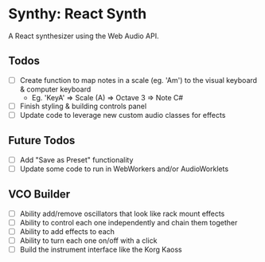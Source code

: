 # Synthy: React Synth

A React synthesizer using the Web Audio API.

## Todos

- [ ] Create function to map notes in a scale (eg. 'Am') to the visual keyboard & computer keyboard
  - Eg. 'KeyA' => Scale (A) => Octave 3 => Note C#
- [ ] Finish styling & building controls panel
- [ ] Update code to leverage new custom audio classes for effects

## Future Todos

- [ ] Add "Save as Preset" functionality
- [ ] Update some code to run in WebWorkers and/or AudioWorklets

## VCO Builder

- [ ] Ability add/remove oscillators that look like rack mount effects
- [ ] Ability to control each one independently and chain them together
- [ ] Ability to add effects to each
- [ ] Ability to turn each one on/off with a click
- [ ] Build the instrument interface like the Korg Kaoss
